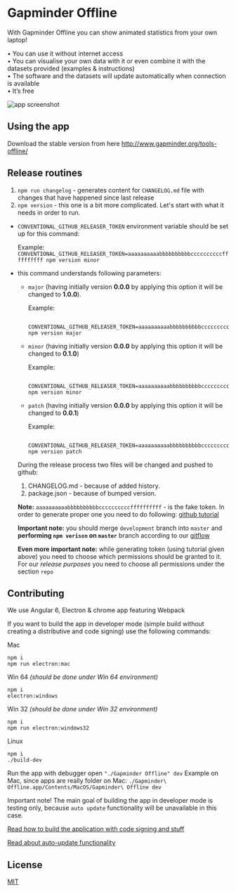 # Gapminder Offline  

With Gapminder Offline you can show animated statistics from your own laptop!

• You can use it without internet access  
• You can visualise your own data with it or even combine it with the datasets provided (examples & instructions)  
• The software and the datasets will update automatically when connection is available  
• It’s free  

![app screenshot](https://s3-eu-west-1.amazonaws.com/static.gapminder.org/GapminderMedia/wp-uploads/20170113171243/Gapminder-Offline-Tools.png)

## Using the app

Download the stable version from here http://www.gapminder.org/tools-offline/

## Release routines
1. `npm run changelog` - generates content for `CHANGELOG.md` file with changes that have happened since last release
2. `npm version` - this one is a bit more complicated. Let's start with what it needs in order to run.
  - `CONVENTIONAL_GITHUB_RELEASER_TOKEN` environment variable should be set up for this command:

    Example: `CONVENTIONAL_GITHUB_RELEASER_TOKEN=aaaaaaaaaabbbbbbbbbbccccccccccffffffffff npm version minor`

  - this command understands following parameters:
    - `major` (having initially version **0.0.0** by applying this option it will be changed to **1.0.0**).

        Example:
        ```
          CONVENTIONAL_GITHUB_RELEASER_TOKEN=aaaaaaaaaabbbbbbbbbbccccccccccffffffffff npm version major
        ```

    - `minor` (having initially version **0.0.0** by applying this option it will be changed to **0.1.0**)

        Example:
        ```
          CONVENTIONAL_GITHUB_RELEASER_TOKEN=aaaaaaaaaabbbbbbbbbbccccccccccffffffffff npm version minor
        ```

    - `patch` (having initially version **0.0.0** by applying this option it will be changed to **0.0.1**)

        Example:
        ```
          CONVENTIONAL_GITHUB_RELEASER_TOKEN=aaaaaaaaaabbbbbbbbbbccccccccccffffffffff npm version patch
        ```

    During the release process two files will be changed and pushed to github:
      1. CHANGELOG.md - because of added history.
      2. package.json - because of bumped version.

    **Note:** `aaaaaaaaaabbbbbbbbbbccccccccccffffffffff` - is the fake token. In order to generate proper one you need to do following: [github tutorial](https://help.github.com/articles/creating-an-access-token-for-command-line-use)

    **Important note:** you should merge `development` branch into `master` and **performing `npm verison` on `master`** branch according to our [gitflow](https://github.com/valor-software/valor-style-guides/tree/master/gitflow)

    **Even more important note:** while generating token (using tutorial given above) you need to choose which permissions should be granted to it. For our *release purposes* you need to choose all permissions under the section `repo`

## Contributing
We use Angular 6, Electron & chrome app featuring Webpack

If you want to build the app in developer mode (simple build without creating a distributive and code signing) use the following commands:

Mac
```
npm i
npm run electron:mac
```

Win 64 *(should be done under Win 64 environment)*
```
npm i
electron:windows
```

Win 32 *(should be done under Win 32 environment)*
```
npm i
npm run electron:windows32
```

Linux
```
npm i
./build-dev
```

Run the app with debugger open
`"./Gapminder Offline" dev`
Example on Mac, since apps are really folder on Mac:
`./Gapminder\ Offline.app/Contents/MacOS/Gapminder\ Offline dev`

Important note! The main goal of building the app in developer mode is testing only, 
because `auto update` functionality will be unavailable in this case. 

[Read how to build the application with code signing and stuff](https://github.com/Gapminder/gapminder-offline/blob/master/docs/build.md)  

[Read about auto-update functionality](https://github.com/Gapminder/gapminder-offline/blob/master/docs/auto-update.md)



## License

[MIT](http://markdalgleish.mit-license.org)

